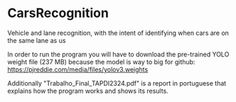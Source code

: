 # CarsRecognition
Vehicle and lane recognition, with the intent of identifying when cars are on the same lane as us

In order to run the program you will have to download the pre-trained YOLO weight file (237 MB) because the model is way to big for github: https://pjreddie.com/media/files/yolov3.weights

Additionally "Trabalho_Final_TAPDI2324.pdf" is a report in portuguese that explains how the program works and shows its results.
